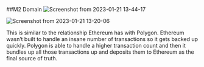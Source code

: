 ##M2 Domain 
![Screenshot from 2023-01-21 13-44-17](https://user-images.githubusercontent.com/41795852/213869687-586a69c6-dc37-433f-a02b-853e57a26651.png)

![Screenshot from 2023-01-21 13-20-06](https://user-images.githubusercontent.com/41795852/213868691-f77b9bb6-1805-4626-904c-7c98d8164ff8.png)


This is similar to the relationship Ethereum has with Polygon. Ethereum wasn’t built to handle an insane number of transactions so it gets backed up quickly. Polygon is able to handle a higher transaction count and then it bundles up all those transactions up and deposits them to Ethereum as the final source of truth.
